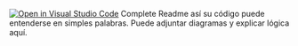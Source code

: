 [![Open in Visual Studio Code](https://classroom.github.com/assets/open-in-vscode-2e0aaae1b6195c2367325f4f02e2d04e9abb55f0b24a779b69b11b9e10269abc.svg)](https://classroom.github.com/online_ide?assignment_repo_id=18726286&assignment_repo_type=AssignmentRepo)
Complete Readme así su código puede entenderse en simples palabras. Puede adjuntar diagramas y explicar lógica aquí. 
